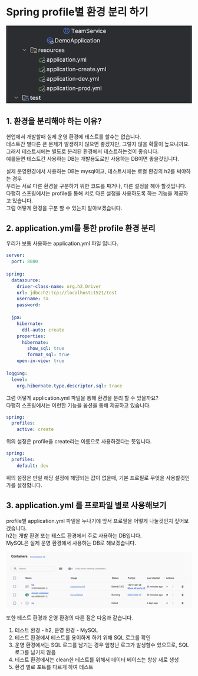 # Spring profile별 환경 분리 하기

![intro](./images/resources-profile.png)

## 1. 환경을 분리해야 하는 이유?

현업에서 개발할때 실제 운영 환경에 테스트를 할수는 없습니다.  
테스트간 별다른 큰 문제가 발생하지 않으면 좋겠지만, 그렇지 않을 확률이 높으니까요.  
그래서 테스트시에는 별도로 분리된 환경에서 테스트하는것이 좋습니다.  
예를들면 테스트간 사용하는 DB는 개발용도로만 사용하는 DB이면 좋을것입니다.  

실제 운영환경에서 사용하는 DB는 mysql이고, 테스트시에는 로컬 환경의 h2를 써야하는 경우  
우리는 서로 다른 환경을 구분하기 위한 코드를 짜거나, 다른 설정을 해야 할것입니다.  
다행히 스프링에서는 profile를 통해 서로 다른 설정을 사용하도록 하는 기능을 제공하고 있습니다.  
그럼 어떻게 환경을 구분 할 수 있는지 알아보겠습니다.  

## 2. application.yml를 통한 profile 환경 분리

우리가 보통 사용하는 application.yml 파일 입니다.  

```yml
server:
  port: 8080

spring:
  datasource:
    driver-class-name: org.h2.Driver
    url: jdbc:h2:tcp://localhost:1521/test
    username: sa
    password:

  jpa:
    hibernate:
      ddl-auto: create
    properties:
      hibernate:
        show_sql: true
        format_sql: true
    open-in-view: true

logging:
  level:
    org.hibernate.type.descriptor.sql: trace
```

그럼 어떻게 application.yml 파일을 통해 환경을 분리 할 수 있을까요?  
다행히 스프링에서는 이런한 기능을 옵션을 통해 제공하고 있습니다.  

```yml
spring:
  profiles:
    active: create
```

위의 설정은 profile을 create라는 이름으로 사용하겠다는 뜻입니다.  

```yml
spring:
  profiles:
    default: dev
```

위의 설정은 만일 해당 설정에 해당되는 값이 없을때, 기본 프로필로 무엇을 사용할것인가를 설정합니다.  

## 3. application.yml 를 프로파일 별로 사용해보기

profile별 application.yml 파일을 누나기에 앞서 프로필을 어떻게 나눌것인지 짚어보겠습니다.  
h2는 개발 환경 또는 테스트 환경에서 주로 사용하는 DB입니다.  
MySQL은 실제 운영 환경에서 사용하는 DB로 해보겠습니다.  

![intro](./images/database.png)

또한 테스트 환경과 운영 환경의 다른 점은 다음과 같습니다.  

1. 테스트 환경 - h2, 운영 환경 - MySQL  
2. 테스트 환경에서 테스트를 용이하게 하기 위해 SQL 로그를 확인  
3. 운영 환경에서는 SQL 로그를 남기는 경우 엄청난 로그가 발생할수 있으므로, SQL 로그를 남기지 않음  
4. 테스트 환경에서는 clean한 테스트를 위해서 데이터 베이스는 항상 새로 생성  
5. 환경 별로 포트를 다르게 하여 테스트  